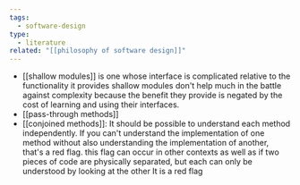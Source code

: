 ```yaml
---
tags:
  - software-design
type:
  - literature
related: "[[philosophy of software design]]"
---
```



- [[shallow modules]] is one whose interface is complicated relative to the functionality it provides shallow modules don't help much in the battle against complexity because the benefit they provide is negated by the cost of learning and using their interfaces.
- [[pass-through methods]]
- [[conjoined methods]]: It should be possible to understand each method independently. If you can't understand the implementation of one method without also understanding the implementation of another, that's a red flag. this flag can occur in other contexts as well as if two pieces of code are physically separated, but each can only be understood by looking at the other It is a red flag